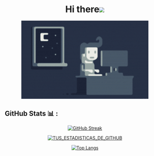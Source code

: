 
<h1 align="center">Hi there<img src="https://media.giphy.com/media/hvRJCLFzcasrR4ia7z/giphy.gif" width="35"> </h1>

  <div align="center">

  <img src="https://raw.githubusercontent.com/AVS1508/AVS1508/master/assets/Night-Coding.gif" alt="Night Coding" width="400" />
</div>

## GitHub Stats 📊 :

<p align="center">
  <a href="https://git.io/streak-stats">
    <img src="https://github-readme-streak-stats.herokuapp.com?user=YoelRoger&theme=algolia&date_format=M%20j%5B%2C%20Y%5D" alt="GitHub Streak" />
  </a>
</p>

<p align="center">
  <a href="https://github.com/YoelRoger/github-readme-stats">
    <img src="https://github-readme-stats.vercel.app/api?username=YoelRoger&theme=algolia" alt="TUS_ESTADISTICAS_DE_GITHUB" />
  </a>
</p>

<p align="center">
  <a href="https://github.com/YoelRoger/github-readme-stats">
    <img src="https://github-readme-stats.vercel.app/api/top-langs/?username=YoelRoger&theme=algolia" alt="Top Langs" />
  </a>
</p>

<br>


